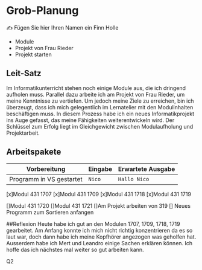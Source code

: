 # Grob-Planung

✍️ Fügen Sie hier Ihren Namen ein Finn Holle

 - Module
 - Projekt von Frau Rieder
 - Projekt starten

## Leit-Satz
Im Informatikunterricht stehen noch einige Module aus, die ich dringend aufholen muss. Parallel dazu arbeite ich am Projekt von Frau Rieder, um meine Kenntnisse zu vertiefen. Um jedoch meine Ziele zu erreichen, bin ich überzeugt, dass ich mich gelegentlich im Lernatelier mit den Modulinhalten beschäftigen muss. In diesem Prozess habe ich ein neues Informatikprojekt ins Auge gefasst, das meine Fähigkeiten weiterentwickeln wird. Der Schlüssel zum Erfolg liegt im Gleichgewicht zwischen Modulaufholung und Projektarbeit. 

## Arbeitspakete 

| Vorbereitung             | Eingabe | Erwartete Ausgabe |
| ------------------------ | ------- | ----------------- |
| Programm in VS gestartet | `Nico`  | `Hallo Nico`      |


[x]Modul 431 1707
[x]Modul 431 1709
[x]Modul 431 1718
[x]Modul 431 1719

[]Modul 431 1720
[]Modul 431 1721
[]Am Projekt arbeiten von 319
[] Neues Programm zum Sortieren anfangen

##Reflexion
Heute habe ich gut an den Modulen 1707, 1709, 1718, 1719 gearbeitet. Am Anfang konnte ich mich nicht richtig konzentrieren da es so laut war, doch dann habe ich meine Kopfhörer angezogen was geholfen hat. Ausserdem habe ich Mert und Leandro einige Sachen erklären können. Ich hoffe das ich nächstes mal weiter so gut arbeiten kann.


Q2


